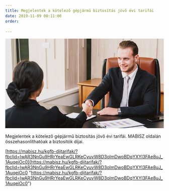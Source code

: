 ```yaml
---
title: Megjelentek a kötelező gépjármű biztosítás jövő évi tarifái
date: 2019-11-09 00:11:00
order: 

---
```

![](/uploads/5479.png)

Megjelentek a kötelező gépjármű biztosítás jövő évi tarifái. MABISZ oldalán összehasonlíthatóak a biztosítók díjai.

[https://mabisz.hu/kgfb-dijtarifak/?fbclid=IwAR3NnGu9HRrYeaEwGLRKeCyuvW8D3olmDwoBDqYXYl3FAe8uJ_1AuqeiOc0](https://mabisz.hu/kgfb-dijtarifak/?fbclid=IwAR3NnGu9HRrYeaEwGLRKeCyuvW8D3olmDwoBDqYXYl3FAe8uJ_1AuqeiOc0 "https://mabisz.hu/kgfb-dijtarifak/?fbclid=IwAR3NnGu9HRrYeaEwGLRKeCyuvW8D3olmDwoBDqYXYl3FAe8uJ_1AuqeiOc0")